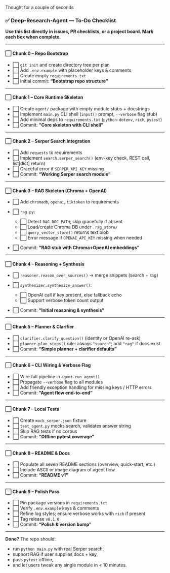 Thought for a couple of seconds


### ✅ Deep-Research-Agent — To-Do Checklist

**Use this list directly in issues, PR checklists, or a project board. Mark each box when complete.**

---

#### ⬜ Chunk 0 – Repo Bootstrap

* ⬜ `git init` and create directory tree per plan
* ⬜ Add `.env.example` with placeholder keys & comments
* ⬜ Create empty `requirements.txt`
* ⬜ Initial commit: **“Bootstrap repo structure”**

---

#### ⬜ Chunk 1 – Core Runtime Skeleton

* ⬜ Create `agent/` package with empty module stubs + docstrings
* ⬜ Implement `main.py` CLI shell (`input()` prompt, `--verbose` flag stub)
* ⬜ Add minimal deps to `requirements.txt` (`python-dotenv`, `rich`, `pytest`)
* ⬜ Commit: **“Core skeleton with CLI shell”**

---

#### ⬜ Chunk 2 – Serper Search Integration

* ⬜ Add `requests` to requirements
* ⬜ Implement `search.serper_search()` (env-key check, REST call, list\[dict] return)
* ⬜ Graceful error if `SERPER_API_KEY` missing
* ⬜ Commit: **“Working Serper search module”**

---

#### ⬜ Chunk 3 – RAG Skeleton (Chroma + OpenAI)

* ⬜ Add `chromadb`, `openai`, `tiktoken` to requirements
* ⬜ `rag.py`:

  * ⬜ Detect `RAG_DOC_PATH`; skip gracefully if absent
  * ⬜ Load/create Chroma DB under `.rag_store/`
  * ⬜ `query_vector_store()` returns text blob
  * ⬜ Error message if `OPENAI_API_KEY` missing when needed
* ⬜ Commit: **“RAG stub with Chroma+OpenAI embeddings”**

---

#### ⬜ Chunk 4 – Reasoning + Synthesis

* ⬜ `reasoner.reason_over_sources()` → merge snippets (search + rag)
* ⬜ `synthesizer.synthesize_answer()`:

  * ⬜ OpenAI call if key present, else fallback echo
  * ⬜ Support verbose token count output
* ⬜ Commit: **“Initial reasoning & synthesis”**

---

#### ⬜ Chunk 5 – Planner & Clarifier

* ⬜ `clarifier.clarify_question()` (identity or OpenAI re-ask)
* ⬜ `planner.plan_steps()` rule: always `"search"`; add `"rag"` if docs exist
* ⬜ Commit: **“Simple planner + clarifier defaults”**

---

#### ⬜ Chunk 6 – CLI Wiring & Verbose Flag

* ⬜ Wire full pipeline in `agent.run_agent()`
* ⬜ Propagate `--verbose` flag to all modules
* ⬜ Add friendly exception handling for missing keys / HTTP errors
* ⬜ Commit: **“Agent flow end-to-end”**

---

#### ⬜ Chunk 7 – Local Tests

* ⬜ Create `mock_serper.json` fixture
* ⬜ `test_agent.py` mocks search, validates answer string
* ⬜ Skip RAG tests if no corpus
* ⬜ Commit: **“Offline pytest coverage”**

---

#### ⬜ Chunk 8 – README & Docs

* ⬜ Populate all seven README sections (overview, quick-start, etc.)
* ⬜ Include ASCII or image diagram of agent flow
* ⬜ Commit: **“README v1”**

---

#### ⬜ Chunk 9 – Polish Pass

* ⬜ Pin package versions in `requirements.txt`
* ⬜ Verify `.env.example` keys & comments
* ⬜ Refine log styles; ensure verbose works with `rich` if present
* ⬜ Tag release `v0.1.0`
* ⬜ Commit: **“Polish & version bump”**

---

**Done?** The repo should:

* run `python main.py` with real Serper search,
* support RAG if user supplies docs + key,
* pass `pytest` offline,
* and let users tweak any single module in < 10 minutes.
